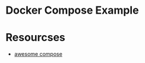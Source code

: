 # Docker Compose Example

# Resourcses 

* [awesome compose](https://github.com/docker/awesome-compose)